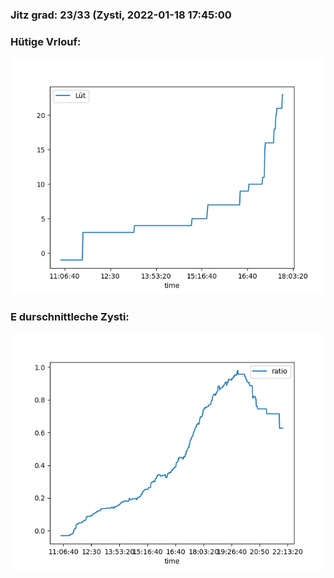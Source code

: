### Jitz grad: 23/33 (Zysti, 2022-01-18 17:45:00

### Hütige Vrlouf:
![Graph](Today.png)

### E durschnittleche Zysti:
![Graph](Zysti.png)